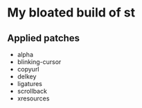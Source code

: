 # My bloated build of st

## Applied patches

 - alpha
 - blinking-cursor
 - copyurl
 - delkey
 - ligatures
 - scrollback
 - xresources

